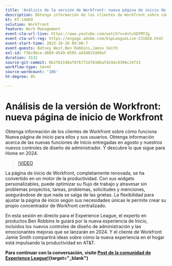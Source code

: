 ```yaml
---
title: 'Análisis de la versión de Workfront: nueva página de inicio de Workfront'
description: Obtenga información de los clientes de Workfront sobre cómo funciona Nueva página de inicio para ellos y sus usuarios.
kt: KT-14069
solution: Workfront
feature: Work Management
event-cta-url-live: https://www.youtube.com/watch?v=dvCuSQfMTZg
event-cta-url-reg: https://engage.adobe.com/ExpLeagueLive-231026.html
event-start-time: 2023-10-26 09:00-7
event-guests: Betsey West,Ben Robbins,Jamie Smith
exl-id: f36c96ce-d889-4549-8595-a43d815dd9af
duration: 3132
source-git-commit: 0b2f63198af8767f24783dbafd244c9398c24f33
workflow-type: tm+mt
source-wordcount: '186'
ht-degree: 0%

---
```


# Análisis de la versión de Workfront: nueva página de inicio de Workfront

Obtenga información de los clientes de Workfront sobre cómo funciona Nueva página de inicio para ellos y sus usuarios. Obtenga información acerca de las nuevas funciones de Inicio entregadas en agosto y nuestros nuevos controles de diseño de administrador. Y descubre lo que sigue para Home en 2024.

>[!VIDEO](https://video.tv.adobe.com/v/3424606/?learn=on)

La página de inicio de Workfront, completamente renovada, se ha convertido en un motor de la productividad. Con sus widgets personalizables, puede optimizar su flujo de trabajo y atravesar sin problemas proyectos, tareas, problemas, solicitudes y menciones, asegurándose de que nada se salga de las grietas. La flexibilidad para ajustar la página de inicio según sus necesidades únicas le permite crear su propio concentrador de Workfront centralizado.

En esta sesión en directo para el Experience League, el experto en productos Ben Robbins le guiará por la nueva experiencia de Inicio, incluidos los nuevos controles de diseño de administración y las emocionantes mejoras que se lanzarán en 2024. Y el cliente de Workfront Jamie Smith compartirá ideas sobre cómo la nueva experiencia en el hogar está impulsando la productividad en AT&amp;T.

**Para continuar con la conversación, visite [Post de la comunidad de Experience League!](https://experienceleaguecommunities.adobe.com/t5/workfront-discussions/10-26-webinar-q-amp-a-thread-workfront-release-deep-dive-new/td-p/627470){target="_blank"}**

